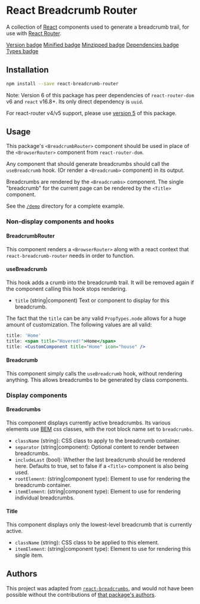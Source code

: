 # React Breadcrumb Router

A collection of [React][1] components used to generate a breadcrumb trail, for use with [React Router][2].

[Version badge](https://badgen.net/npm/v/react-breadcrumb-router) [Minified badge](https://badgen.net/bundlephobia/min/react-breadcrumb-router) [Minzipped badge](https://badgen.net/bundlephobia/minzip/react-breadcrumb-router) [Dependencies badge](https://badgen.net/bundlephobia/dependency-count/react-breadcrumb-router) [Types badge](https://badgen.net/npm/types/react-breadcrumb-router)

## Installation

```sh
npm install --save react-breadcrumb-router
```

Note: Version 6 of this package has peer dependencies of `react-router-dom` v6 and `react` v16.8+.
Its only direct dependency is `uuid`.

For react-router v4/v5 support, please use [version 5][7] of this package.

## Usage

This package's `<BreadcrumbRouter>` component should be used in place of the
`<BrowserRouter>` component from `react-router-dom`.

Any component that should generate breadcrumbs should call the `useBreadcrumb` hook.
(Or render a `<Breadcrumb>` component) in its output.

Breadcrumbs are rendered by the `<Breadcrumbs>` component. The single "breadcrumb"
for the current page can be rendered by the `<Title>` component.

See the [`/demo`][3] directory for a complete example.

### Non-display components and hooks

#### BreadcrumbRouter

This component renders a `<BrowserRouter>` along with a react context that
`react-breadcrumb-router` needs in order to function.

#### useBreadcrumb

This hook adds a crumb into the breadcrumb trail. It will be removed again if
the component calling this hook stops rendering.

- `title` (string|component) Text or component to display for this breadcrumb.

The fact that the `title` can be any valid `PropTypes.node` allows for a huge
amount of customization. The following values are all valid:

``` jsx
title: 'Home'
title: <span title="Hovered!">Home</span>
title: <CustomComponent title="Home" icon="house" />
```

#### Breadcrumb

This component simply calls the `useBreadcrumb` hook, without rendering anything.
This allows breadcrumbs to be generated by class components.

### Display components

#### Breadcrumbs

This component displays currently active breadcrumbs. Its various elements use [BEM][6] css classes,
with the root block name set to `breadcrumbs`.

- `className` (string): CSS class to apply to the breadcrumb container.
- `separator` (string|component): Optional content to render between breadcrumbs.
- `includeLast` (bool): Whether the last breadcrumb should be rendered here. Defaults to true, set to false if a `<Title>` component is also being used.
- `rootElement`: (string|component type): Element to use for rendering the breadcrumb container.
- `itemElement`: (string|component type): Element to use for rendering individual breadcrumbs.
  
#### Title

This component displays only the lowest-level breadcrumb that is currently active.

- `className` (string): CSS class to be applied to this element.
- `itemElement`: (string|component type): Element to use for rendering this single item.

## Authors

This project was adapted from [`react-breadcrumbs`][4], and would not have been possible without the contributions of [that package's authors][5].

[1]: https://facebook.github.io/react
[2]: https://github.com/rackt/react-router
[3]: https://github.com/FTWinston/react-breadcrumb-router/tree/master/demo
[4]: https://github.com/svenanders/react-breadcrumbs
[5]: https://github.com/svenanders/react-breadcrumbs/tree/master/AUTHORS
[6]: http://getbem.com/
[7]: https://github.com/FTWinston/react-breadcrumb-router/tree/v5
